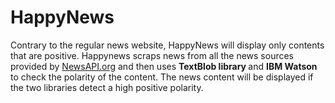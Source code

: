 # HappyNews
Contrary to the regular news website, HappyNews will display only contents that are positive. 
Happynews scraps news from all the news sources provided by <a href="https://newsapi.org/"> NewsAPI.org</a> and then uses <b> TextBlob library </b> 
and <b> IBM Watson </b> to check the polarity of the content. The news content will be displayed if the two libraries detect a high positive polarity. 
